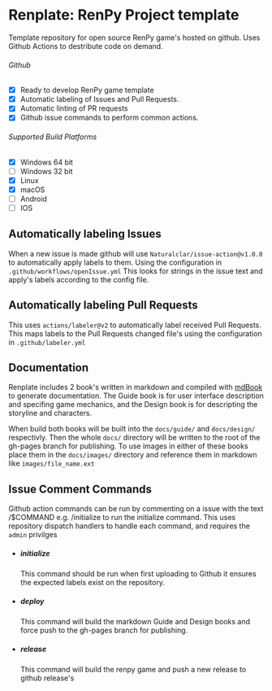 # Renplate: RenPy Project template

Template repository for open source RenPy game's hosted on github. Uses Github
Actions to destribute code on demand.

###### Github
  - [x] Ready to develop RenPy game template
  - [x] Automatic labeling of Issues and Pull Requests.
  - [x] Automatic linting of PR requests
  - [x] Github issue commands to perform common actions.

###### Supported Build Platforms
  - [x] Windows 64 bit
  - [ ] Windows 32 bit
  - [x] Linux
  - [x] macOS
  - [ ] Android
  - [ ] IOS

## Automatically labeling Issues
  When a new issue is made github will use `Naturalclar/issue-action@v1.0.0` to
  automatically apply labels to them. Using the configuration in
  `.github/workflows/openIssue.yml` This looks for strings in the issue text and
  apply's labels according to the config file.

## Automatically labeling Pull Requests
  This uses `actions/labeler@v2` to automatically label received Pull Requests.
  This maps labels to the Pull Requests changed file's using the configuration
  in `.github/labeler.yml`

## Documentation

  Renplate includes 2 book's written in markdown and compiled with
  [mdBook](https://github.com/rust-lang/mdBook) to generate documentation.
  The Guide book is for user interface description and specifing game
  mechanics, and the Design book is for descripting the storyline and characters.

  When build both books will be built into the `docs/guide/` and `docs/design/`
  respectivly. Then the whole `docs/` directory will be written to the root
  of the gh-pages branch for publishing. To use images in either of these books
  place them in the `docs/images/` directory and reference them in markdown like
  `images/file_name.ext`

## Issue Comment Commands
  Github action commands can be run by commenting on a issue with the text
  /$COMMAND e.g. /initialize to run the initialize command. This uses repository
  dispatch handlers to handle each command, and requires the `admin` privilges

  - ##### initialize
      This command should be run when first uploading to Github it ensures
      the expected labels exist on the repository.

  - ##### deploy
    This command will build the markdown Guide and Design books and force
    push to the gh-pages branch for publishing.

  - ##### release
    This command will build the renpy game and push a new release to github
    release's
